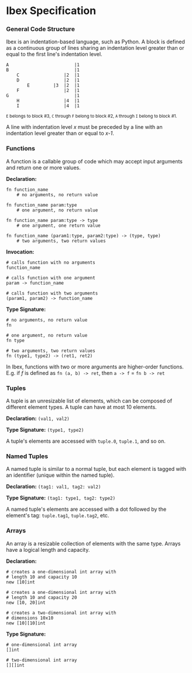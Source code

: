 # Ibex Specification

### General Code Structure

Ibex is an indentation-based language, such as Python.
A block is defined as a continuous group of lines sharing
an indentation level greater than or equal to the first
line's indentation level.

```
A                         |1
B                         |1
    C                 |2  |1
    D                 |2  |1
        E         |3  |2  |1
    F                 |2  |1
G                         |1
    H                 |4  |1
    I                 |4  |1
```
<small>`E` belongs to block #3, `C` through `F` belong
to block #2, `A` through `I` belong to block #1.</small>

A line with indentation level _x_ must be preceded by
a line with an indentation level greater than or equal
to _x-1_.

### Functions

A function is a callable group of code which may accept
input arguments and return one or more values.

**Declaration:**
```
fn function_name
    # no arguments, no return value

fn function_name param:type
    # one argument, no return value

fn function_name param:type -> type
    # one argument, one return value

fn function_name (param1:type, param2:type) -> (type, type)
    # two arguments, two return values
```

**Invocation:**
```
# calls function with no arguments
function_name

# calls function with one argument
param -> function_name

# calls function with two arguments
(param1, param2) -> function_name
```

**Type Signature:**
```
# no arguments, no return value
fn

# one argument, no return value
fn type

# two arguments, two return values
fn (type1, type2) -> (ret1, ret2)
```

In Ibex, functions with two or more arguments are
higher-order functions. E.g. if _f_ is defined as
`fn (a, b) -> ret`, then `a -> f` = `fn b -> ret`

### Tuples
A tuple is an unresizable list of elements, which
can be composed of different element types. A tuple
can have at most 10 elements.

**Declaration:** `(val1, val2)`

**Type Signature:** `(type1, type2)`

A tuple's elements are accessed with `tuple.0`,
`tuple.1`, and so on.

### Named Tuples
A named tuple is similar to a normal tuple, but
each element is tagged with an identifier (unique
within the named tuple).

**Declaration:** `(tag1: val1, tag2: val2)`

**Type Signature:** `(tag1: type1, tag2: type2)`

A named tuple's elements are accessed with a dot
followed by the element's tag: `tuple.tag1`,
`tuple.tag2`, etc.

### Arrays

An array is a resizable collection of elements with
the same type. Arrays have a logical length and capacity.

**Declaration:**
```
# creates a one-dimensional int array with
# length 10 and capacity 10
new [10]int

# creates a one-dimensional int array with
# length 10 and capacity 20
new [10, 20]int

# creates a two-dimensional int array with
# dimensions 10x10
new [10][10]int
```

**Type Signature:**
```
# one-dimensional int array
[]int

# two-dimensional int array
[][]int
```
